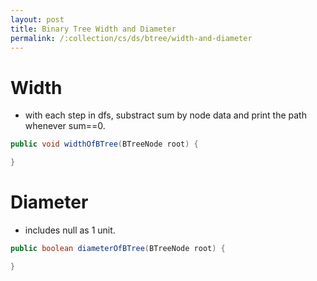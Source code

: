 ```yaml
---
layout: post
title: Binary Tree Width and Diameter
permalink: /:collection/cs/ds/btree/width-and-diameter
---
```


# Width
- with each step in dfs, substract sum by node data and print the path whenever sum==0.

```java
public void widthOfBTree(BTreeNode root) {

}
```

# Diameter
- includes null as 1 unit.

```java
public boolean diameterOfBTree(BTreeNode root) {

}
```
